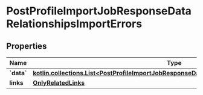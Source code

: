 
# PostProfileImportJobResponseDataRelationshipsImportErrors

## Properties
| Name | Type | Description | Notes |
| ------------ | ------------- | ------------- | ------------- |
| **&#x60;data&#x60;** | [**kotlin.collections.List&lt;PostProfileImportJobResponseDataRelationshipsImportErrorsDataInner&gt;**](PostProfileImportJobResponseDataRelationshipsImportErrorsDataInner.md) |  |  [optional] |
| **links** | [**OnlyRelatedLinks**](OnlyRelatedLinks.md) |  |  [optional] |




